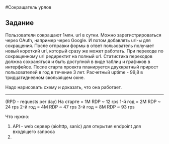 #Сокращатель урлов

## Задание

Пользователи сокращают 1млн. url в сутки. 
Можно зарегистрироваться через OAuth, например через Google. 
И потом добавлять url-ы для сокращения. 
После отправки формы в ответ пользователь получает новый короткий url, 
который сразу же может работать. 
При переходе по сокращенному url редиректит на полный url. 
Статистика переходов должна сохраняться и быть доступной в виде таблиц и графиков в интерфейсе. 
После старта проекта планируется двухкратный прирост пользователей в год в течение 3 лет. 
Расчетный uptime - 99,8 в тридцатидневном скользящем окне.

Надо нарисовать схему и доказать, что она работает.

---
(RPD - requests per day)
На старте   = 1M RDP ~ 12 rps
1-й год     = 2М RDP ~ 24 rps
2-й год     = 4М RDP ~ 47 rps
3-й год     = 8М RDP ~ 93 rps


Что нужно:
1. API - web сервер (aiohttp, sanic) для открытия endpoint для входящего запроса
2. 
